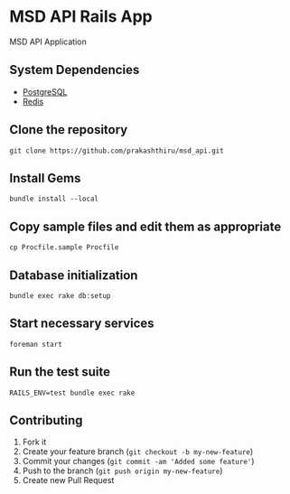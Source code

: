 # MSD API Rails App

MSD API Application

## System Dependencies

  * [PostgreSQL](http://www.postgresql.org/)
  * [Redis](http://redis.io/)

## Clone the repository

```
git clone https://github.com/prakashthiru/msd_api.git
```

## Install Gems
```
bundle install --local
```

## Copy sample files and edit them as appropriate
```
cp Procfile.sample Procfile

```

## Database initialization

```
bundle exec rake db:setup

```

## Start necessary services

```
foreman start
```

## Run the test suite

```
RAILS_ENV=test bundle exec rake
```

## Contributing

1. Fork it
2. Create your feature branch (`git checkout -b my-new-feature`)
3. Commit your changes (`git commit -am 'Added some feature'`)
4. Push to the branch (`git push origin my-new-feature`)
5. Create new Pull Request
